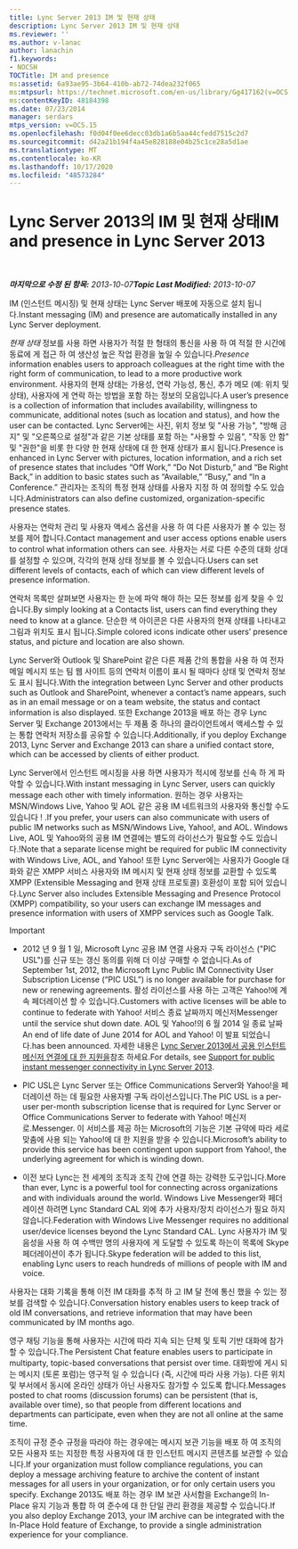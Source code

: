 ```yaml
---
title: Lync Server 2013 IM 및 현재 상태
description: Lync Server 2013 IM 및 현재 상태
ms.reviewer: ''
ms.author: v-lanac
author: lanachin
f1.keywords:
- NOCSH
TOCTitle: IM and presence
ms:assetid: 6a93ae95-3b64-410b-ab72-74dea232f065
ms:mtpsurl: https://technet.microsoft.com/en-us/library/Gg417162(v=OCS.15)
ms:contentKeyID: 48184398
ms.date: 07/23/2014
manager: serdars
mtps_version: v=OCS.15
ms.openlocfilehash: f0d04f0ee6decc03db1a6b5aa44cfedd7515c2d7
ms.sourcegitcommit: d42a21b194f4a45e828188e04b25c1ce28a5d1ae
ms.translationtype: MT
ms.contentlocale: ko-KR
ms.lasthandoff: 10/17/2020
ms.locfileid: "48573284"
---
```

# <a name="im-and-presence-in-lync-server-2013"></a><span data-ttu-id="da22f-103">Lync Server 2013의 IM 및 현재 상태</span><span class="sxs-lookup"><span data-stu-id="da22f-103">IM and presence in Lync Server 2013</span></span>

<div data-xmlns="http://www.w3.org/1999/xhtml">

<div class="topic" data-xmlns="http://www.w3.org/1999/xhtml" data-msxsl="urn:schemas-microsoft-com:xslt" data-cs="https://msdn.microsoft.com/">

<div data-asp="https://msdn2.microsoft.com/asp">



</div>

<div id="mainSection">

<div id="mainBody">

<span> </span>

<span data-ttu-id="da22f-104">_**마지막으로 수정 된 항목:** 2013-10-07_</span><span class="sxs-lookup"><span data-stu-id="da22f-104">_**Topic Last Modified:** 2013-10-07_</span></span>

<span data-ttu-id="da22f-105">IM (인스턴트 메시징) 및 현재 상태는 Lync Server 배포에 자동으로 설치 됩니다.</span><span class="sxs-lookup"><span data-stu-id="da22f-105">Instant messaging (IM) and presence are automatically installed in any Lync Server deployment.</span></span>

<span data-ttu-id="da22f-106">*현재 상태* 정보를 사용 하면 사용자가 적절 한 형태의 통신을 사용 하 여 적절 한 시간에 동료에 게 접근 하 여 생산성 높은 작업 환경을 높일 수 있습니다.</span><span class="sxs-lookup"><span data-stu-id="da22f-106">*Presence* information enables users to approach colleagues at the right time with the right form of communication, to lead to a more productive work environment.</span></span> <span data-ttu-id="da22f-107">사용자의 현재 상태는 가용성, 연락 가능성, 통신, 추가 메모 (예: 위치 및 상태), 사용자에 게 연락 하는 방법을 포함 하는 정보의 모음입니다.</span><span class="sxs-lookup"><span data-stu-id="da22f-107">A user’s presence is a collection of information that includes availability, willingness to communicate, additional notes (such as location and status), and how the user can be contacted.</span></span> <span data-ttu-id="da22f-108">Lync Server에는 사진, 위치 정보 및 "사용 가능", "방해 금지" 및 "오른쪽으로 설정"과 같은 기본 상태를 포함 하는 "사용할 수 있음", "작동 안 함" 및 "권한"을 비롯 한 다양 한 현재 상태에 대 한 현재 상태가 표시 됩니다.</span><span class="sxs-lookup"><span data-stu-id="da22f-108">Presence is enhanced in Lync Server with pictures, location information, and a rich set of presence states that includes “Off Work,” “Do Not Disturb,” and “Be Right Back,” in addition to basic states such as “Available,” “Busy,” and “In a Conference.”</span></span> <span data-ttu-id="da22f-109">관리자는 조직의 특정 현재 상태를 사용자 지정 하 여 정의할 수도 있습니다.</span><span class="sxs-lookup"><span data-stu-id="da22f-109">Administrators can also define customized, organization-specific presence states.</span></span>

<span data-ttu-id="da22f-110">사용자는 연락처 관리 및 사용자 액세스 옵션을 사용 하 여 다른 사용자가 볼 수 있는 정보를 제어 합니다.</span><span class="sxs-lookup"><span data-stu-id="da22f-110">Contact management and user access options enable users to control what information others can see.</span></span> <span data-ttu-id="da22f-111">사용자는 서로 다른 수준의 대화 상대를 설정할 수 있으며, 각각의 현재 상태 정보를 볼 수 있습니다.</span><span class="sxs-lookup"><span data-stu-id="da22f-111">Users can set different levels of contacts, each of which can view different levels of presence information.</span></span>

<span data-ttu-id="da22f-112">연락처 목록만 살펴보면 사용자는 한 눈에 파악 해야 하는 모든 정보를 쉽게 찾을 수 있습니다.</span><span class="sxs-lookup"><span data-stu-id="da22f-112">By simply looking at a Contacts list, users can find everything they need to know at a glance.</span></span> <span data-ttu-id="da22f-113">단순한 색 아이콘은 다른 사용자의 현재 상태를 나타내고 그림과 위치도 표시 됩니다.</span><span class="sxs-lookup"><span data-stu-id="da22f-113">Simple colored icons indicate other users’ presence status, and picture and location are also shown.</span></span>

<span data-ttu-id="da22f-114">Lync Server와 Outlook 및 SharePoint 같은 다른 제품 간의 통합을 사용 하 여 전자 메일 메시지 또는 팀 웹 사이트 등의 연락처 이름이 표시 될 때마다 상태 및 연락처 정보도 표시 됩니다.</span><span class="sxs-lookup"><span data-stu-id="da22f-114">With the integration between Lync Server and other products such as Outlook and SharePoint, whenever a contact’s name appears, such as in an email message or on a team website, the status and contact information is also displayed.</span></span> <span data-ttu-id="da22f-115">또한 Exchange 2013을 배포 하는 경우 Lync Server 및 Exchange 2013에서는 두 제품 중 하나의 클라이언트에서 액세스할 수 있는 통합 연락처 저장소를 공유할 수 있습니다.</span><span class="sxs-lookup"><span data-stu-id="da22f-115">Additionally, if you deploy Exchange 2013, Lync Server and Exchange 2013 can share a unified contact store, which can be accessed by clients of either product.</span></span>

<span data-ttu-id="da22f-116">Lync Server에서 인스턴트 메시징을 사용 하면 사용자가 적시에 정보를 신속 하 게 파악할 수 있습니다.</span><span class="sxs-lookup"><span data-stu-id="da22f-116">With instant messaging in Lync Server, users can quickly message each other with timely information.</span></span> <span data-ttu-id="da22f-117">원하는 경우 사용자는 MSN/Windows Live, Yahoo 및 AOL 같은 공용 IM 네트워크의 사용자와 통신할 수도 있습니다 \! .</span><span class="sxs-lookup"><span data-stu-id="da22f-117">If you prefer, your users can also communicate with users of public IM networks such as MSN/Windows Live, Yahoo\!, and AOL.</span></span> <span data-ttu-id="da22f-118">Windows Live, AOL 및 Yahoo와의 공용 IM 연결에는 별도의 라이선스가 필요할 수도 있습니다.\!</span><span class="sxs-lookup"><span data-stu-id="da22f-118">Note that a separate license might be required for public IM connectivity with Windows Live, AOL, and Yahoo\!</span></span> <span data-ttu-id="da22f-119">또한 Lync Server에는 사용자가 Google 대화와 같은 XMPP 서비스 사용자와 IM 메시지 및 현재 상태 정보를 교환할 수 있도록 XMPP (Extensible Messaging and 현재 상태 프로토콜) 호환성이 포함 되어 있습니다.</span><span class="sxs-lookup"><span data-stu-id="da22f-119">Lync Server also includes Extensible Messaging and Presence Protocol (XMPP) compatibility, so your users can exchange IM messages and presence information with users of XMPP services such as Google Talk.</span></span>

<div>


> [!IMPORTANT]  
> <UL>
> <LI>
> <P><span data-ttu-id="da22f-120">2012 년 9 월 1 일, Microsoft Lync 공용 IM 연결 사용자 구독 라이선스 ("PIC USL")를 신규 또는 갱신 동의를 위해 더 이상 구매할 수 없습니다.</span><span class="sxs-lookup"><span data-stu-id="da22f-120">As of September 1st, 2012, the Microsoft Lync Public IM Connectivity User Subscription License (“PIC USL”) is no longer available for purchase for new or renewing agreements.</span></span> <span data-ttu-id="da22f-121">활성 라이선스를 사용 하는 고객은 Yahoo!에 계속 페더레이션 할 수 있습니다.</span><span class="sxs-lookup"><span data-stu-id="da22f-121">Customers with active licenses will be able to continue to federate with Yahoo!</span></span> <span data-ttu-id="da22f-122">서비스 종료 날짜까지 메신저</span><span class="sxs-lookup"><span data-stu-id="da22f-122">Messenger until the service shut down date.</span></span> <span data-ttu-id="da22f-123">AOL 및 Yahoo!의 6 월 2014 일 종료 날짜</span><span class="sxs-lookup"><span data-stu-id="da22f-123">An end of life date of June 2014 for AOL and Yahoo!</span></span> <span data-ttu-id="da22f-124">이 발표 되었습니다.</span><span class="sxs-lookup"><span data-stu-id="da22f-124">has been announced.</span></span> <span data-ttu-id="da22f-125">자세한 내용은 <A href="lync-server-2013-support-for-public-instant-messenger-connectivity.md">Lync Server 2013에서 공용 인스턴트 메신저 연결에 대 한 지원을</A>참조 하세요.</span><span class="sxs-lookup"><span data-stu-id="da22f-125">For details, see <A href="lync-server-2013-support-for-public-instant-messenger-connectivity.md">Support for public instant messenger connectivity in Lync Server 2013</A>.</span></span></P>
> <LI>
> <P><span data-ttu-id="da22f-126">PIC USL은 Lync Server 또는 Office Communications Server와 Yahoo!을 페더레이션 하는 데 필요한 사용자별 구독 라이선스입니다.</span><span class="sxs-lookup"><span data-stu-id="da22f-126">The PIC USL is a per-user per-month subscription license that is required for Lync Server or Office Communications Server to federate with Yahoo!</span></span> <span data-ttu-id="da22f-127">메신저로.</span><span class="sxs-lookup"><span data-stu-id="da22f-127">Messenger.</span></span> <span data-ttu-id="da22f-128">이 서비스를 제공 하는 Microsoft의 기능은 기본 규약에 따라 세로 맞춤에 사용 되는 Yahoo!에 대 한 지원을 받을 수 있습니다.</span><span class="sxs-lookup"><span data-stu-id="da22f-128">Microsoft’s ability to provide this service has been contingent upon support from Yahoo!, the underlying agreement for which is winding down.</span></span></P>
> <LI>
> <P><span data-ttu-id="da22f-129">이전 보다 Lync는 전 세계의 조직과 조직 간에 연결 하는 강력한 도구입니다.</span><span class="sxs-lookup"><span data-stu-id="da22f-129">More than ever, Lync is a powerful tool for connecting across organizations and with individuals around the world.</span></span> <span data-ttu-id="da22f-130">Windows Live Messenger와 페더레이션 하려면 Lync Standard CAL 외에 추가 사용자/장치 라이선스가 필요 하지 않습니다.</span><span class="sxs-lookup"><span data-stu-id="da22f-130">Federation with Windows Live Messenger requires no additional user/device licenses beyond the Lync Standard CAL.</span></span> <span data-ttu-id="da22f-131">Lync 사용자가 IM 및 음성을 사용 하 여 수백만 명의 사용자에 게 도달할 수 있도록 하는이 목록에 Skype 페더레이션이 추가 됩니다.</span><span class="sxs-lookup"><span data-stu-id="da22f-131">Skype federation will be added to this list, enabling Lync users to reach hundreds of millions of people with IM and voice.</span></span></P></LI></UL>



</div>

<span data-ttu-id="da22f-132">사용자는 대화 기록을 통해 이전 IM 대화를 추적 하 고 IM 달 전에 통신 했을 수 있는 정보를 검색할 수 있습니다.</span><span class="sxs-lookup"><span data-stu-id="da22f-132">Conversation history enables users to keep track of old IM conversations, and retrieve information that may have been communicated by IM months ago.</span></span>

<span data-ttu-id="da22f-133">영구 채팅 기능을 통해 사용자는 시간에 따라 지속 되는 단체 및 토픽 기반 대화에 참가할 수 있습니다.</span><span class="sxs-lookup"><span data-stu-id="da22f-133">The Persistent Chat feature enables users to participate in multiparty, topic-based conversations that persist over time.</span></span> <span data-ttu-id="da22f-134">대화방에 게시 되는 메시지 (토론 포럼)는 영구적 일 수 있습니다 (즉, 시간에 따라 사용 가능). 다른 위치 및 부서에서 동시에 온라인 상태가 아닌 사용자도 참가할 수 있도록 합니다.</span><span class="sxs-lookup"><span data-stu-id="da22f-134">Messages posted to chat rooms (discussion forums) can be persistent (that is, available over time), so that people from different locations and departments can participate, even when they are not all online at the same time.</span></span>

<span data-ttu-id="da22f-135">조직이 규정 준수 규정을 따라야 하는 경우에는 메시지 보관 기능을 배포 하 여 조직의 모든 사용자 또는 지정한 특정 사용자에 대 한 인스턴트 메시지 콘텐츠를 보관할 수 있습니다.</span><span class="sxs-lookup"><span data-stu-id="da22f-135">If your organization must follow compliance regulations, you can deploy a message archiving feature to archive the content of instant messages for all users in your organization, or for only certain users you specify.</span></span> <span data-ttu-id="da22f-136">Exchange 2013도 배포 하는 경우 IM 보관 사서함을 Exchange의 In-Place 유지 기능과 통합 하 여 준수에 대 한 단일 관리 환경을 제공할 수 있습니다.</span><span class="sxs-lookup"><span data-stu-id="da22f-136">If you also deploy Exchange 2013, your IM archive can be integrated with the In-Place Hold feature of Exchange, to provide a single administration experience for your compliance.</span></span>

</div>

<span> </span>

</div>

</div>

</div>

